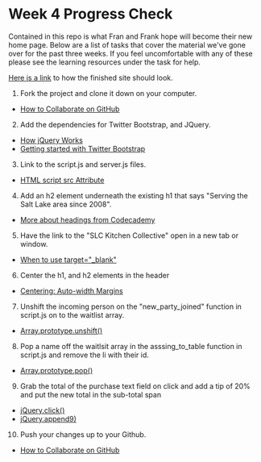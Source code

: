 Week 4 Progress Check
==================
Contained in this repo is what Fran and Frank hope will become their new home page. Below are a list of tasks that cover the material we've gone over for the past three weeks. If you feel uncomfortable with any of these please see the learning resources under the task for help.

[Here is a link](http://bit.ly/fran-and-franks-diner) to how the finished site should look.

1. Fork the project and clone it down on your computer.
 - [How to Collaborate on GitHub](http://dev.tutsplus.com/tutorials/how-to-collaborate-on-github--net-34267)
2. Add the dependencies for Twitter Bootstrap, and JQuery.
 - [How jQuery Works](http://learn.jquery.com/about-jquery/how-jquery-works/)
 - [Getting started with Twitter Bootstrap](http://getbootstrap.com/getting-started/)
3. Link to the script.js and server.js files.
 - [HTML script src Attribute](http://www.w3schools.com/tags/att_script_src.asp)
4. Add an h2 element underneath the existing h1 that says "Serving the Salt Lake area since 2008".
 - [More about headings from Codecademy](http://www.codecademy.com/courses/web-beginner-en-HZA3b/1/2?curriculum_id=50579fb998b470000202dc8b)
5. Have the link to the "SLC Kitchen Collective" open in a new tab or window.
 - [When to use target="_blank"](http://css-tricks.com/use-target_blank/)
6. Center the h1, and h2 elements in the header
 - [Centering: Auto-width Margins](http://bluerobot.com/web/css/center1.html)
7. Unshift the incoming person on the "new_party_joined" function in script.js on to the waitlist array.
 - [Array.prototype.unshift()](https://developer.mozilla.org/en-US/docs/Web/JavaScript/Reference/Global_Objects/Array/unshift)
8. Pop a name off the waitlsit array in the asssing_to_table function in script.js and remove the li with their id.
 - [Array.prototype.pop()](https://developer.mozilla.org/en-US/docs/Web/JavaScript/Reference/Global_Objects/Array/pop)
9. Grab the total of the purchase text field on click and add a tip of 20% and put the new total in the sub-total span
 - [jQuery.click()](http://api.jquery.com/click/)
 - [jQuery.append9)](http://api.jquery.com/append/)
10.  Push your changes up to your Github.
 - [How to Collaborate on GitHub](http://dev.tutsplus.com/tutorials/how-to-collaborate-on-github--net-34267)
